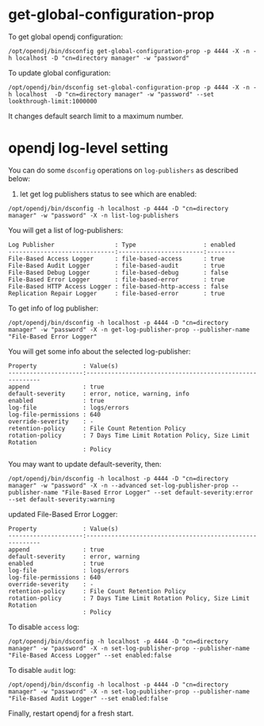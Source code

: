 # get-global-configuration-prop

To get global opendj configuration:

```commandline
/opt/opendj/bin/dsconfig get-global-configuration-prop -p 4444 -X -n -h localhost -D "cn=directory manager" -w "password"
```

To update global configuration:

```text
/opt/opendj/bin/dsconfig set-global-configuration-prop -p 4444 -X -n -h localhost  -D "cn=directory manager" -w "password" --set lookthrough-limit:1000000
```

It changes default search limit to a maximum number.


# opendj log-level setting
You can do some `dsconfig` operations on `log-publishers` as described below:

1. let get log publishers status to see which are enabled:

```
/opt/opendj/bin/dsconfig -h localhost -p 4444 -D "cn=directory manager" -w "password" -X -n list-log-publishers
```
You will get a list of log-publishers:
```
Log Publisher                 : Type                   : enabled
------------------------------:------------------------:--------
File-Based Access Logger      : file-based-access      : true
File-Based Audit Logger       : file-based-audit       : true
File-Based Debug Logger       : file-based-debug       : false
File-Based Error Logger       : file-based-error       : true
File-Based HTTP Access Logger : file-based-http-access : false
Replication Repair Logger     : file-based-error       : true
```

To get info of log publisher:
```
/opt/opendj/bin/dsconfig -h localhost -p 4444 -D "cn=directory manager" -w "password" -X -n get-log-publisher-prop --publisher-name "File-Based Error Logger"
```
You will get some info about the selected log-publisher:
```
Property             : Value(s)
---------------------:---------------------------------------------------------
append               : true
default-severity     : error, notice, warning, info
enabled              : true
log-file             : logs/errors
log-file-permissions : 640
override-severity    : -
retention-policy     : File Count Retention Policy
rotation-policy      : 7 Days Time Limit Rotation Policy, Size Limit Rotation
                     : Policy
```


You may want to update default-severity, then:
```
/opt/opendj/bin/dsconfig -h localhost -p 4444 -D "cn=directory manager" -w "password" -X -n --advanced set-log-publisher-prop --publisher-name "File-Based Error Logger" --set default-severity:error --set default-severity:warning
```

updated File-Based Error Logger:

```
Property             : Value(s)
---------------------:---------------------------------------------------------
append               : true
default-severity     : error, warning
enabled              : true
log-file             : logs/errors
log-file-permissions : 640
override-severity    : -
retention-policy     : File Count Retention Policy
rotation-policy      : 7 Days Time Limit Rotation Policy, Size Limit Rotation
                     : Policy
```

To disable `access` log:
```
/opt/opendj/bin/dsconfig -h localhost -p 4444 -D "cn=directory manager" -w "password" -X -n set-log-publisher-prop --publisher-name "File-Based Access Logger" --set enabled:false
```

To disable `audit` log:

```
/opt/opendj/bin/dsconfig -h localhost -p 4444 -D "cn=directory manager" -w "password" -X -n set-log-publisher-prop --publisher-name "File-Based Audit Logger" --set enabled:false
```

Finally, restart opendj for a fresh start.

